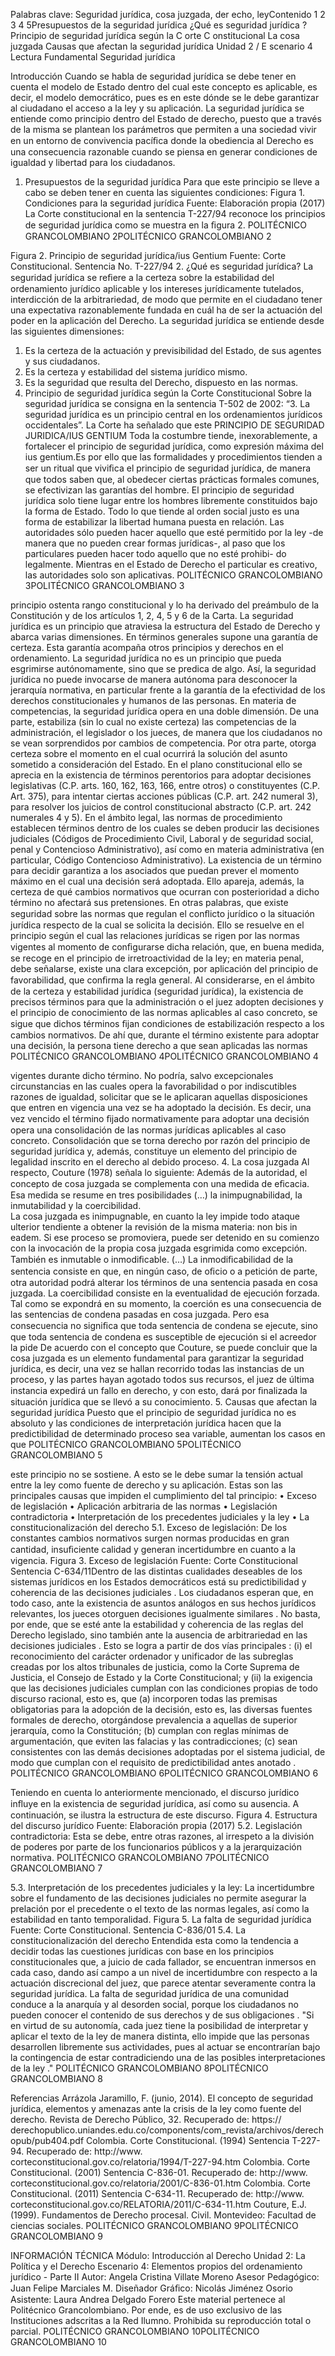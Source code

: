 Palabras clave: 
Seguridad jurídica, cosa juzgada, der echo, leyContenido
1
2
3
4
5Presupuestos de la seguridad jurídica
¿Qué es seguridad jurídica ?
Principio de seguridad jurídica según la C orte C onstitucional
La cosa juzgada 
Causas que afectan la seguridad jurídica
Unidad 2 / E scenario 4
Lectura Fundamental
Seguridad jurídica

Introducción
Cuando se habla de seguridad jurídica se debe tener en cuenta el modelo de Estado dentro del 
cual este concepto es aplicable, es decir, el modelo democrático, pues es en este dónde se le debe 
garantizar al ciudadano el acceso a la ley y su aplicación. La seguridad jurídica se entiende como 
principio dentro del Estado de derecho, puesto que a través de la misma se plantean los parámetros 
que permiten a una sociedad vivir en un entorno de convivencia pacíﬁca donde la obediencia al 
Derecho es una consecuencia razonable cuando se piensa en generar condiciones de igualdad y 
libertad para los ciudadanos.
1. Presupuestos de la seguridad jurídica
Para que este principio se lleve a cabo se deben tener en cuenta las siguientes condiciones:
Figura 1. Condiciones para la seguridad jurídica
Fuente: Elaboración propia (2017)
La Corte constitucional en la sentencia T-227/94 reconoce los principios de seguridad jurídica como 
se muestra en la ﬁgura 2.
POLITÉCNICO  GRANCOLOMBIANO 2POLITÉCNICO  GRANCOLOMBIANO 2

 
Figura 2. Principio de seguridad jurídica/ius Gentium
Fuente: Corte Constitucional. Sentencia No. T-227/94
2. ¿Qué es seguridad jurídica?
La seguridad jurídica se reﬁere a la certeza sobre la estabilidad del ordenamiento jurídico aplicable 
y los intereses jurídicamente tutelados, interdicción de la arbitrariedad, de modo que permite en el 
ciudadano tener una expectativa razonablemente fundada en cuál ha de ser la actuación del poder en 
la aplicación del Derecho.
La seguridad jurídica se entiende desde las siguientes dimensiones: 
1. Es la certeza de la actuación y previsibilidad del Estado, de sus agentes y sus ciudadanos.
2. Es la certeza y estabilidad del sistema jurídico mismo.
3. Es la seguridad que resulta del Derecho, dispuesto en las normas.
3. Principio de seguridad jurídica según la Corte Constitucional 
Sobre la seguridad jurídica se consigna en la sentencia T-502 de 2002: “3. La seguridad jurídica es 
un principio central en los ordenamientos jurídicos occidentales”. La Corte ha señalado que este PRINCIPIO DE SEGURIDAD JURIDICA/IUS GENTIUM
Toda la costumbre tiende, inexorablemente, a fortalecer el principio de seguridad jurídica, como 
expresión máxima del ius gentium.Es por ello que las formalidades y procedimientos tienden a ser 
un ritual que viviﬁca el principio de seguridad jurídica, de manera que todos saben que, al obedecer 
ciertas prácticas formales comunes, se efectivizan las garantías del hombre. El principio de seguridad 
jurídica solo tiene lugar entre los hombres libremente constituidos bajo la forma de Estado. Todo lo 
que tiende al orden social justo es una forma de estabilizar la libertad humana puesta en relación.
Las autoridades sólo pueden hacer aquello que esté permitido por la ley -de manera que no pueden 
crear formas jurídicas-, al paso que los particulares pueden hacer todo aquello que no esté prohibi-
do legalmente. Mientras en el Estado de Derecho el particular es creativo, las autoridades solo son 
aplicativas.
POLITÉCNICO  GRANCOLOMBIANO 3POLITÉCNICO  GRANCOLOMBIANO 3

principio ostenta rango constitucional y lo ha derivado del preámbulo de la Constitución y de los 
artículos 1, 2, 4, 5 y 6 de la Carta. La seguridad jurídica es un principio que atraviesa la estructura 
del Estado de Derecho y abarca varias dimensiones. En términos generales supone una garantía de 
certeza. 
Esta garantía acompaña otros principios y derechos en el ordenamiento. La seguridad jurídica no es un 
principio que pueda esgrimirse autónomamente, sino que se predica de algo. Así, la seguridad jurídica 
no puede invocarse de manera autónoma para desconocer la jerarquía normativa, en particular frente 
a la garantía de la efectividad de los derechos constitucionales y humanos de las personas. 
En materia de competencias, la seguridad jurídica opera en una doble dimensión. De una parte, 
estabiliza (sin lo cual no existe certeza) las competencias de la administración, el legislador o los 
jueces, de manera que los ciudadanos no se vean sorprendidos por cambios de competencia. Por 
otra parte, otorga certeza sobre el momento en el cual ocurrirá la solución del asunto sometido a 
consideración del Estado. 
En el plano constitucional ello se aprecia en la existencia de términos perentorios para adoptar 
decisiones legislativas (C.P. arts. 160, 162, 163, 166, entre otros) o constituyentes (C.P. Art. 
375), para intentar ciertas acciones públicas (C.P. art. 242 numeral 3), para resolver los juicios de 
control constitucional abstracto (C.P. art. 242 numerales 4 y 5). En el ámbito legal, las normas de 
procedimiento establecen términos dentro de los cuales se deben producir las decisiones judiciales 
(Códigos de Procedimiento Civil, Laboral y de seguridad social, penal y Contencioso Administrativo), 
así como en materia administrativa (en particular, Código Contencioso Administrativo). 
La existencia de un término para decidir garantiza a los asociados que puedan prever el momento 
máximo en el cual una decisión será adoptada. Ello apareja, además, la certeza de qué cambios 
normativos que ocurran con posterioridad a dicho término no afectará sus pretensiones. En otras 
palabras, que existe seguridad sobre las normas que regulan el conﬂicto jurídico o la situación jurídica 
respecto de la cual se solicita la decisión. Ello se resuelve en el principio según el cual las relaciones 
jurídicas se rigen por las normas vigentes al momento de conﬁgurarse dicha relación, que, en buena 
medida, se recoge en el principio de irretroactividad de la ley; en materia penal, debe señalarse, existe 
una clara excepción, por aplicación del principio de favorabilidad, que conﬁrma la regla general. 
Al considerarse, en el ámbito de la certeza y estabilidad jurídica (seguridad jurídica), la existencia 
de precisos términos para que la administración o el juez adopten decisiones y el principio de 
conocimiento de las normas aplicables al caso concreto, se sigue que dichos términos ﬁjan 
condiciones de estabilización respecto a los cambios normativos. De ahí que, durante el término 
existente para adoptar una decisión, la persona tiene derecho a que sean aplicadas las normas 
POLITÉCNICO  GRANCOLOMBIANO 4POLITÉCNICO  GRANCOLOMBIANO 4

vigentes durante dicho término. No podría, salvo excepcionales circunstancias en las cuales opera la 
favorabilidad o por indiscutibles razones de igualdad, solicitar que se le aplicaran aquellas disposiciones 
que entren en vigencia una vez se ha adoptado la decisión. Es decir, una vez vencido el término ﬁjado 
normativamente para adoptar una decisión opera una consolidación de las normas jurídicas aplicables 
al caso concreto. Consolidación que se torna derecho por razón del principio de seguridad jurídica y, 
además, constituye un elemento del principio de legalidad inscrito en el derecho al debido proceso. 
4. La cosa juzgada
Al respecto, Couture (1978) señala lo siguiente:
Además de la autoridad, el concepto de cosa juzgada se complementa con una medida de eﬁcacia.  
Esa medida se resume en tres posibilidades (…) la inimpugnabilidad, la inmutabilidad y la coercibilidad.  
La cosa juzgada es inimpugnable, en cuanto la ley impide todo ataque ulterior tendiente a obtener la 
revisión de la misma materia: non bis in eadem. Si ese proceso se promoviera, puede ser detenido en su 
comienzo con la invocación de la propia cosa juzgada esgrimida como excepción. También es inmutable 
o inmodiﬁcable. (…) La inmodiﬁcabilidad de la sentencia consiste en que, en ningún caso, de oﬁcio o a 
petición de parte, otra autoridad podrá alterar los términos de una sentencia pasada en cosa juzgada.
La coercibilidad consiste en la eventualidad de ejecución forzada. Tal como se expondrá en su 
momento, la coerción es una consecuencia de las sentencias de condena pasadas en cosa juzgada. 
Pero esa consecuencia no signiﬁca que toda sentencia de condena se ejecute, sino que toda sentencia 
de condena es susceptible de ejecución si el acreedor la pide
De acuerdo con el concepto que Couture, se puede concluir que la cosa juzgada es un elemento 
fundamental para garantizar la seguridad jurídica, es decir, una vez se hallan recorrido todas las 
instancias de un proceso, y las partes hayan agotado todos sus recursos, el juez de última instancia 
expedirá un fallo en derecho, y con esto, dará por ﬁnalizada la situación jurídica que se llevó a su 
conocimiento. 
5. Causas que afectan la seguridad jurídica
Puesto que el principio de seguridad jurídica no es absoluto y las condiciones de interpretación 
jurídica hacen que la predictibilidad de determinado proceso sea variable, aumentan los casos en que 
POLITÉCNICO  GRANCOLOMBIANO 5POLITÉCNICO  GRANCOLOMBIANO 5

este principio no se sostiene. A esto se le debe sumar la tensión actual entre la ley como fuente de 
derecho y su aplicación.
Estas son las principales causas que impiden el cumplimiento del tal principio:
• Exceso de legislación
• Aplicación arbitraria de las normas
• Legislación contradictoria
• Interpretación de los precedentes judiciales y la ley
• La constitucionalización del derecho
5.1. Exceso de legislación: 
De los constantes cambios normativos surgen normas producidas en gran cantidad, insuﬁciente 
calidad y generan incertidumbre en cuanto a la vigencia.
Figura 3. Exceso de legislación
Fuente: Corte Constitucional Sentencia C-634/11Dentro de las distintas cualidades deseables de los sistemas jurídicos en los Estados democráticos 
está su predictibilidad y coherencia de las decisiones judiciales . Los ciudadanos esperan que, en 
todo caso, ante la existencia de asuntos análogos en sus hechos jurídicos relevantes, los jueces 
otorguen decisiones igualmente similares . 
No basta, por ende, que se esté ante la estabilidad y coherencia de las reglas del Derecho 
legislado, sino también ante la ausencia de arbitrariedad en las decisiones judiciales . Esto se 
logra a partir de dos vías principales : (i) el reconocimiento del carácter ordenador y unificador 
de las subreglas creadas por los altos tribunales de justicia, como la Corte Suprema de Justicia, 
el Consejo de Estado y la Corte Constitucional; y (ii) la exigencia que las decisiones judiciales 
cumplan con las condiciones propias de todo discurso racional, esto es, que (a) incorporen todas 
las premisas obligatorias para la adopción de la decisión, esto es, las diversas fuentes formales 
de derecho, otorgándose prevalencia a aquellas de superior jerarquía, como la Constitución; 
(b) cumplan con reglas mínimas de argumentación, que eviten las falacias y las contradicciones; 
(c) sean consistentes con las demás decisiones adoptadas por el sistema judicial, de modo que 
cumplan con el requisito de predictibilidad antes anotado .
POLITÉCNICO  GRANCOLOMBIANO 6POLITÉCNICO  GRANCOLOMBIANO 6

Teniendo en cuenta lo anteriormente mencionado, el discurso jurídico inﬂuye en la existencia de 
seguridad jurídica, así como su ausencia. A continuación, se ilustra la estructura de este discurso.
Figura 4. Estructura del discurso jurídico
Fuente: Elaboración propia (2017)
5.2. Legislación contradictoria: 
Esta se debe, entre otras razones, al irrespeto a la división de poderes por parte de los funcionarios 
públicos y a la jerarquización normativa.
POLITÉCNICO  GRANCOLOMBIANO 7POLITÉCNICO  GRANCOLOMBIANO 7

5.3. Interpretación de los precedentes judiciales y la ley: 
La incertidumbre sobre el fundamento de las decisiones judiciales no permite asegurar la prelación por 
el precedente o el texto de las normas legales, así como la estabilidad en tanto temporalidad.
Figura 5. La falta de seguridad jurídica
Fuente: Corte Constitucional. Sentencia C-836/01
5.4. La constitucionalización del derecho 
Entendida esta como la tendencia a decidir todas las cuestiones jurídicas con base en los principios 
constitucionales que, a juicio de cada fallador, se encuentran inmersos en cada caso, dando así campo 
a un nivel de incertidumbre con respecto a la actuación discrecional del juez, que parece atentar 
severamente contra la seguridad jurídica. La falta de seguridad jurídica de una comunidad conduce a la anarquía y al desorden social, 
porque los ciudadanos no pueden conocer el contenido de sus derechos y de sus obligaciones . 
"Si en virtud de su autonomía, cada juez tiene la posibilidad de interpretar y aplicar el texto de 
la ley de manera distinta, ello impide que las personas desarrollen libremente sus actividades, 
pues al actuar se encontrarían bajo la contingencia de estar contradiciendo una de las posibles 
interpretaciones de la ley ."
POLITÉCNICO  GRANCOLOMBIANO 8POLITÉCNICO  GRANCOLOMBIANO 8

Referencias
Arrázola Jaramillo, F. (junio, 2014). El concepto de seguridad jurídica, elementos y amenazas ante 
la crisis de la ley como fuente del derecho. Revista de Derecho Público, 32. Recuperado de: https://
derechopublico.uniandes.edu.co/components/com_revista/archivos/derechopub/pub404.pdf
Colombia. Corte Constitucional. (1994) Sentencia T-227-94. Recuperado de: http://www.
corteconstitucional.gov.co/relatoria/1994/T-227-94.htm 
Colombia. Corte Constitucional. (2001) Sentencia C-836-01. Recuperado de: http://www.
corteconstitucional.gov.co/relatoria/2001/C-836-01.htm 
Colombia. Corte Constitucional. (2011) Sentencia C-634-11. Recuperado de: http://www.
corteconstitucional.gov.co/RELATORIA/2011/C-634-11.htm
Couture, E.J. (1999). Fundamentos de Derecho procesal. Civil. Montevideo: Facultad de ciencias 
sociales. 
POLITÉCNICO  GRANCOLOMBIANO 9POLITÉCNICO  GRANCOLOMBIANO 9

INFORMACIÓN TÉCNICA
Módulo: Introducción al Derecho
Unidad 2: La Política y el Derecho
Escenario 4: Elementos propios del ordenamiento  
jurídico - Parte II
Autor: Angela Cristina Villate Moreno
Asesor Pedagógico: Juan Felipe Marciales M.
Diseñador Gráﬁco: Nicolás Jiménez Osorio
Asistente: Laura Andrea Delgado Forero
Este material pertenece al Politécnico Grancolombiano. Por 
ende, es de uso exclusivo de las Instituciones adscritas a la Red 
Ilumno. Prohibida su reproducción total o parcial.
POLITÉCNICO  GRANCOLOMBIANO 10POLITÉCNICO  GRANCOLOMBIANO 10

